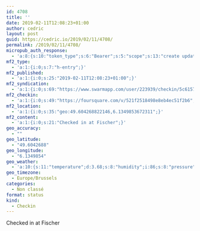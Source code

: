 ```yaml
---
id: 4708
title: ''
date: 2019-02-11T12:08:23+01:00
author: cedric
layout: post
guid: https://cedric.io/2019/02/11/4708/
permalink: /2019/02/11/4708/
micropub_auth_response:
  - 'a:8:{s:10:"token_type";s:6:"Bearer";s:5:"scope";s:13:"create update";s:2:"me";s:18:"https://cedric.io/";s:9:"issued_by";s:45:"https://cedric.io/wp-json/indieauth/1.0/token";s:9:"client_id";s:27:"https://ownyourswarm.p3k.io";s:9:"issued_at";i:1542614471;s:4:"user";i:1;s:13:"last_accessed";i:1549883321;}'
mf2_type:
  - 'a:1:{i:0;s:7:"h-entry";}'
mf2_published:
  - 'a:1:{i:0;s:25:"2019-02-11T12:08:23+01:00";}'
mf2_syndication:
  - 'a:1:{i:0;s:69:"https://www.swarmapp.com/user/223939/checkin/5c6157a715173e002ca5044f";}'
mf2_checkin:
  - 'a:1:{i:0;s:49:"https://foursquare.com/v/521f2518498e8eb4ec51f2b6";}'
mf2_location:
  - 'a:1:{i:0;s:35:"geo:49.604268822146,6.1349853672311";}'
mf2_content:
  - 'a:1:{i:0;s:21:"Checked in at Fischer";}'
geo_accuracy:
  - ""
geo_latitude:
  - "49.6042688"
geo_longitude:
  - "6.1349854"
geo_weather:
  - 'a:10:{s:11:"temperature";d:3.68;s:8:"humidity";i:86;s:8:"pressure";i:1019;s:10:"cloudiness";i:75;s:4:"wind";a:2:{s:5:"speed";d:5.1;s:6:"degree";i:260;}s:7:"summary";s:23:"light intensity drizzle";s:4:"icon";s:11:"wi-sprinkle";s:10:"visibility";i:10000;s:7:"sunrise";s:25:"2019-02-11T07:52:18+01:00";s:6:"sunset";s:25:"2019-02-11T17:47:01+01:00";}'
geo_timezone:
  - Europe/Brussels
categories:
  - Non classé
format: status
kind:
  - Checkin
---
```

Checked in at Fischer